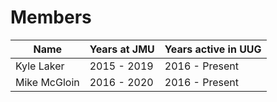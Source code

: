 # Members


| Name          | Years at JMU  | Years active in UUG  |
| ------------- | ------------- | -------------------- |
| Kyle Laker    | 2015 - 2019   | 2016 - Present       |
| Mike McGloin  | 2016 - 2020   | 2016 - Present       |
